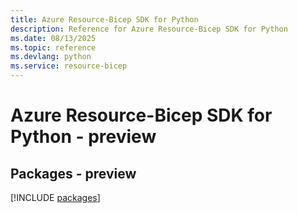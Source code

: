 ```yaml
---
title: Azure Resource-Bicep SDK for Python
description: Reference for Azure Resource-Bicep SDK for Python
ms.date: 08/13/2025
ms.topic: reference
ms.devlang: python
ms.service: resource-bicep
---
```

# Azure Resource-Bicep SDK for Python - preview
## Packages - preview
[!INCLUDE [packages](resource-bicep-index.md)]